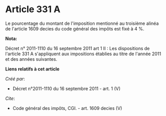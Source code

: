 # Article 331 A

Le pourcentage du montant de l'imposition mentionné au troisième alinéa de l'article 1609 decies du code général des impôts
est fixé à 4 %.

**Nota:**

Décret n° 2011-1110 du 16 septembre 2011 art 1 II : Les dispositions de l'article 331 A s'appliquent aux impositions établies
au titre de l'année 2011 et des années suivantes.

**Liens relatifs à cet article**

_Créé par_:

  - Décret n°2011-1110 du 16 septembre 2011 - art. 1 (V)

_Cite_:

  - Code général des impôts, CGI. - art. 1609 decies (V)
